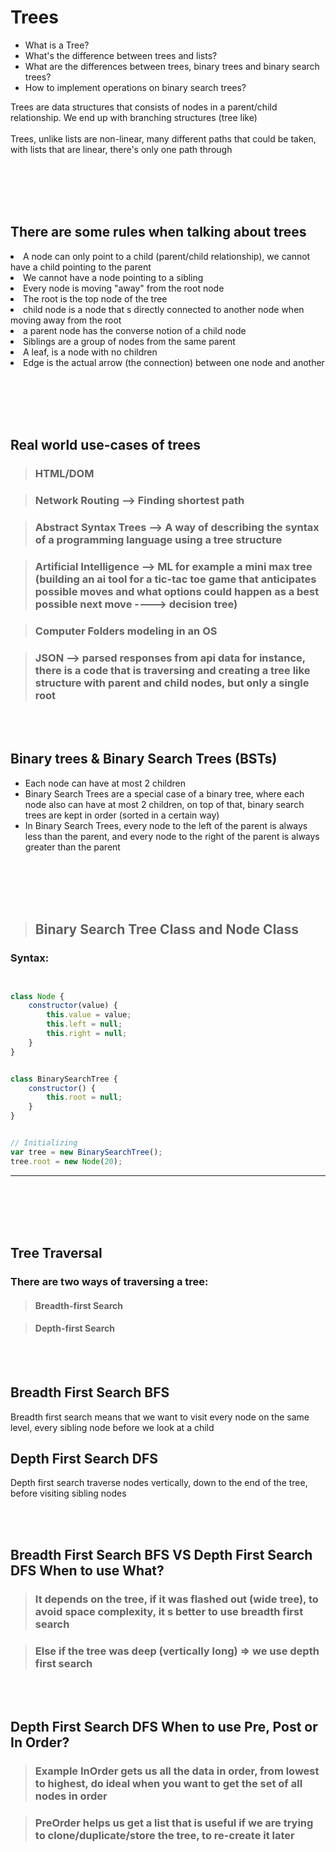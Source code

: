 <h1>Trees</h1>

<ul>
    <li>What is a Tree?</li>
    <li>What's the difference between trees and lists?</li>
    <li>What are the differences between trees, binary trees and binary search trees?</li>
    <li>How to implement operations on binary search trees?</li>
</ul>

<p>Trees are data structures that consists of nodes in a parent/child relationship. We end up with branching structures (tree like) <br></br> Trees, unlike lists are non-linear, many different paths that could be taken, with lists that are linear, there's only one path through</p>

<br></br>
<br></br>

<h2>There are some rules when talking about trees</h2>

<li>A node can only point to a child (parent/child relationship), we cannot have a child pointing to the parent</li>
<li>We cannot have a node pointing to a sibling</li>
<li>Every node is moving "away" from the root node</li>
<li>The root is the top node of the tree</li>
<li>child node is a node that s directly connected to another node when moving away from the root</li>
<li>a parent node has the converse notion of a child node</li>
<li>Siblings are a group of nodes from the same parent</li>
<li>A leaf, is a node with no children</li>
<li>Edge is the actual arrow (the connection) between one node and another</li>

<br></br>
<br></br>

<h2>Real world use-cases of trees</h2>

> ### HTML/DOM

> ### Network Routing --> Finding shortest path

> ### Abstract Syntax Trees --> A way of describing the syntax of a programming language using a tree structure

> ### Artificial Intelligence --> ML for example a mini max tree (building an ai tool for a tic-tac toe game that anticipates possible moves and what options could happen as a best possible next move ----> decision tree)

> ### Computer Folders modeling in an OS

> ### JSON --> parsed responses from api data for instance, there is a code that is traversing and creating a tree like structure with parent and child nodes, but only a single root

<br></br>

<h2>Binary trees & Binary Search Trees (BSTs)</h2>

<ul>
    <li>Each node can have at most 2 children</li>
    <li>Binary Search Trees are a special case of a binary tree, where each node also can have at most 2 children, on top of that, binary search trees are kept in order (sorted in a certain way)</li>
    <li>In Binary Search Trees, every node to the left of the parent is always less than the parent, and every node to the right of the parent is always greater than the parent</li>
    
</ul>

<br></br>
<br></br>

> ## Binary Search Tree Class and Node Class

### Syntax:

```JavaScript


class Node {
    constructor(value) {
        this.value = value;
        this.left = null;
        this.right = null;
    }
}


class BinarySearchTree {
    constructor() {
        this.root = null;
    }
}


// Initializing
var tree = new BinarySearchTree();
tree.root = new Node(20);

```

<hr></hr>
    
<br></br>
<br></br>

<h2>Tree Traversal</h2>

### There are two ways of traversing a tree:

> #### Breadth-first Search

> #### Depth-first Search

<br></br>

<h2>Breadth First Search BFS</h2>

<p>Breadth first search means that we want to visit every node on the same level, every sibling node before we look at a child</p>

<h2>Depth First Search DFS</h2>

<p>Depth first search traverse nodes vertically, down to the end of the tree, before visiting sibling nodes</p>

<br></br>

<h2>Breadth First Search BFS VS Depth First Search DFS When to use What?</h2>

> ### It depends on the tree, if it was flashed out (wide tree), to avoid space complexity, it s better to use breadth first search

> ### Else if the tree was deep (vertically long) => we use depth first search

<br></br>

<h2>Depth First Search DFS When to use Pre, Post or In Order?</h2>

> ### Example InOrder gets us all the data in order, from lowest to highest, do ideal when you want to get the set of all nodes in order

> ### PreOrder helps us get a list that is useful if we are trying to clone/duplicate/store the tree, to re-create it later

```JavaScript



```

<br></br>

###

<br></br>

> ###

```JavaScript



```

<br></br>

> ###

<br></br>

```JavaScript



```
